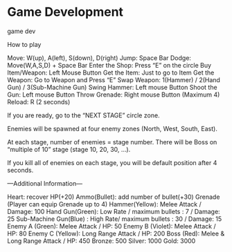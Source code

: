 # Game Development
 game dev

How to play

<Control>
Move:  W(up), A(left), S(down), D(right)
Jump: Space Bar
Dodge: Move(W,A,S,D) + Space Bar

<Shopping>
Enter the Shop: Press “E” on the circle
Buy Item/Weapon: Left Mouse Button
Get the Item: Just to go to Item
Get the Weapon: Go to Weapon and Press “E”

<Attack>
Swap Weapon: 1(Hammer) / 2(Hand Gun) / 3(Sub-Machine Gun)
Swing Hammer: Left mouse Button
Shoot the Gun: Left mouse Button
Throw Grenade: Right mouse Button (Maximum 4)
Reload: R (2 seconds)

If you are ready, go to the “NEXT STAGE” circle zone.

Enemies will be spawned at four enemy zones (North, West, South, East). 

At each stage, number of enemies = stage number.
There will be Boss on “multiple of 10” stage (stage 10, 20, 30, …).

If you kill all of enemies on each stage, you will be default position after 4 seconds. 

—Additional Information—

<Type of Item>
Heart: recover HP(+20)
Ammo(Bullet): add number of bullet(+30)
Grenade (Player can equip Grenade up to 4)

<Type of Weapon>
Hammer(Yellow): Melee Attack / Damage: 100
Hand Gun(Green): Low Rate  / maximum bullets : 7 / Damage: 25
Sub-Machine Gun(Blue) : High Rate/ maximum bullets : 30 / Damage: 15

<Type of enemies>
Enemy A (Green): Melee Attack / HP: 50
Enemy B (Violet): Melee Attack / HP: 80
Enemy C (Yellow): Long Range Attack / HP: 200
Boss (Red): Melee & Long Range Attack / HP: 450

<Type of Coin>
Bronze: 500
Silver: 1000
Gold: 3000
